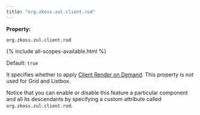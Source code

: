 ```yaml
---
title: "org.zkoss.zul.client.rod"
---
```


**Property:**

`org.zkoss.zul.client.rod`

{% include all-scopes-available.html %}

Default:  `true`

It specifies whether to apply [Client Render on Demand]({{site.baseurl}}/zk_dev_ref/performance_tips/client_render_on_demand).
This property is not used for Grid and Listbox.

Notice that you can enable or disable this feature a particular
component and all its descendants by specifying a custom attribute
called `org.zkoss.zul.client.rod`.
